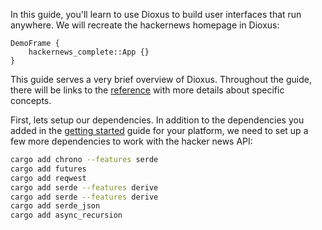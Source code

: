 In this guide, you'll learn to use Dioxus to build user interfaces that run anywhere. We will recreate the hackernews homepage in Dioxus:

```inject-dioxus
DemoFrame {
    hackernews_complete::App {}
}
```

This guide serves a very brief overview of Dioxus. Throughout the guide, there will be links to the [reference](reference/index.md) with more details about specific concepts.


First, lets setup our dependencies. In addition to the dependencies you added in the [getting started](getting_started/index.md) guide for your platform, we need to set up a few more dependencies to work with the hacker news API:

```sh
cargo add chrono --features serde
cargo add futures
cargo add reqwest
cargo add serde --features derive
cargo add serde --features derive
cargo add serde_json
cargo add async_recursion
```
